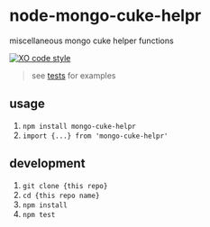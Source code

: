 # node-mongo-cuke-helpr

miscellaneous mongo cuke helper functions

[![XO code style](https://img.shields.io/badge/code_style-XO-5ed9c7.svg)](https://github.com/sindresorhus/xo)

> see [tests](test) for examples

## usage

1. `npm install mongo-cuke-helpr`
1. `import {...} from 'mongo-cuke-helpr'`

## development

1. `git clone {this repo}`
1. `cd {this repo name}`
1. `npm install`
1. `npm test`
